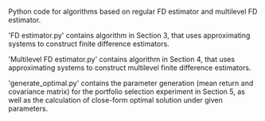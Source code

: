 Python code for algorithms based on regular FD estimator and multilevel FD estimator.

'FD estimator.py' contains algorithm in Section 3, that uses approximating systems to construct finite difference estimators.

'Multilevel FD estimator.py' contains algorithm in Section 4, that uses approximating systems to construct multilevel finite difference estimators.

'generate_optimal.py' contains the parameter generation (mean return and covariance matrix) for the portfolio selection experiment in Section 5, as well as the calculation of close-form optimal solution under given parameters.
